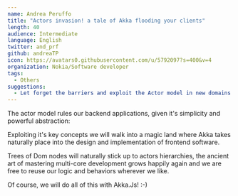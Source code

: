 ```yaml
---
name: Andrea Peruffo
title: "Actors invasion! a tale of Akka flooding your clients"
length: 40
audience: Intermediate
language: English
twitter: and_prf
github: andreaTP
icon: https://avatars0.githubusercontent.com/u/5792097?s=400&v=4
organization: Nokia/Software developer
tags:
  - Others
suggestions:
  - Let forget the barriers and exploit the Actor model in new domains such as the frontend leveraging 2 awesome projects: Scala.Js and Akka
---
```

The actor model rules our backend applications, given it's simplicity and powerful abstraction:

Exploiting it's key concepts we will walk into a magic land where Akka takes naturally place into the design and implementation of frontend software.

Trees of Dom nodes will naturally stick up to actors hierarchies,
the ancient art of mastering multi-core development grows happily again
and we are free to reuse our logic and behaviors wherever we like.

Of course, we will do all of this with Akka.Js! :-)
